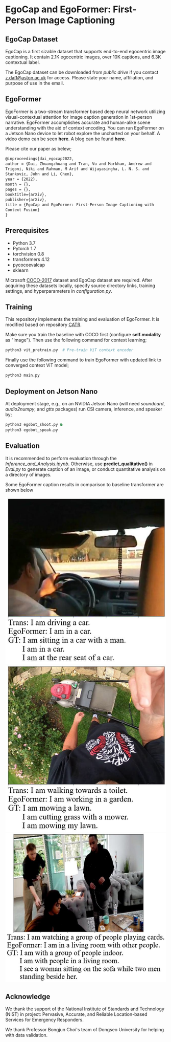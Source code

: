 EgoCap and EgoFormer: First-Person Image Captioning
========

## EgoCap Dataset ##

EgoCap is a first sizable dataset that supports end-to-end egocentric image captioning. It contain 2.1K egocentric images, over 10K captions, and 6.3K contextual
label.

The EgoCap dataset can be downloaded from *public drive* if you contact z.dai1@aston.ac.uk for access. Please state your name, affiliation, and purpose of use in the email.

## EgoFormer ##

EgoFormer is a two-stream transformer based deep neural network utilizing visual-contextual attention for image caption generation in 1st-person narrative. EgoFormer accomplishes accurate and human-alike scene understanding with the aid of context encoding. You can run EgoFormer on a Jetson Nano device to let robot explore the uncharted on your behalf. A video demo can be seen **here**. A blog can be found **here**.

Please cite our paper as belew;

```
@inproceedings{dai_egocap2022,
author = {Dai, Zhuangzhuang and Tran, Vu and Markham, Andrew and Trigoni, Niki and Rahman, M Arif and Wijayasingha, L. N. S. and Stankovic, John and Li, Chen},
year = {2022},
month = {},
pages = {},
booktitle={arXiv},
publisher={arXiv},
title = {EgoCap and EgoFormer: First-Person Image Captioning with Context Fusion}
}
```

## Prerequisites ##

* Python 3.7
* Pytorch 1.7
* torchvision 0.8
* transformers 4.12
* pycocoevalcap
* sklearn

Microsoft [COCO-2017](http://cocodataset.org/#download) dataset and EgoCap dataset are required. After acquiring these datasets locally, specify source directory links, training settings, and hyperparameters in *configuration.py*.

## Training ##

This repository implements the training and evaluation of EgoFormer. It is modified based on repository [CATR](https://github.com/saahiluppal/catr).

Make sure you train the baseline with COCO first (configure **self.modality** as "image"). Then use the following command for context learning;

```bash
python3 vit_pretrain.py  # Pre-train ViT context encoder
```

Finally use the following command to train EgoFormer with updated link to converged context ViT model;

```bash
python3 main.py
```

## Deployment on Jetson Nano ##

At deployment stage, e.g., on an NVIDIA Jetson Nano (will need *soundcard*, *audio2numpy*, and *gtts* packages) run CSI camera, inference, and speaker by;

```bash
python3 egobot_shoot.py &
python3 egobot_speak.py
```

## Evaluation ##

It is recommended to perform evaluation through the *Inference_and_Analysis.ipynb*. Otherwise, use **predict_qualitative()** in *Eval.py* to generate caption of an image, or conduct quantitative analysis on a directory of images.

Some EgoFormer caption results in comparison to baseline transformer are shown below

<p align="center">
  <img src="Qualitative_samples/fjDvKHkmxs0_119_126.avi00001.jpg" />
  <img src="Qualitative_samples/0ebffd92-5fa8-4dd4-9349-b45b785d720e_small.jpg" />
  <img src="Qualitative_samples/0f4e630b-e834-4ff4-9418-ccfdbdc4ee37_small.jpg" />
</p>

## Acknowledge ##

We thank the support of the National Institute of Standards and Technology (NIST) in project: Pervasive, Accurate, and Reliable Location-based Services for Emergency Responders.

We thank Professor Bongjun Choi's team of Dongseo University for helping with data validation.
